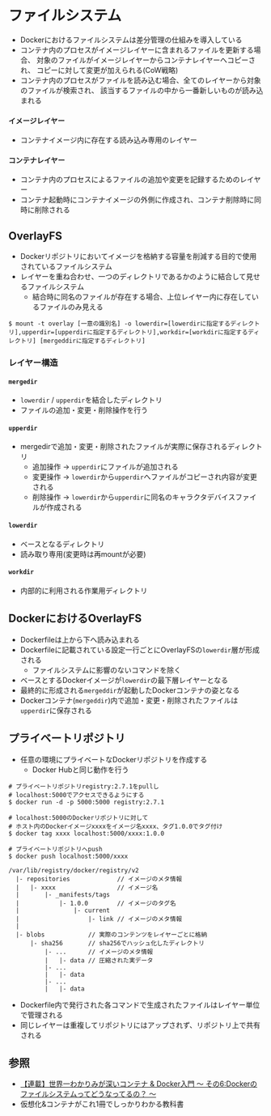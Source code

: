# ファイルシステム
- Dockerにおけるファイルシステムは差分管理の仕組みを導入している
- コンテナ内のプロセスがイメージレイヤーに含まれるファイルを更新する場合、
  対象のファイルがイメージレイヤーからコンテナレイヤーへコピーされ、
  コピーに対して変更が加えられる(CoW戦略)
- コンテナ内のプロセスがファイルを読み込む場合、全てのレイヤーから対象のファイルが検索され、
  該当するファイルの中から一番新しいものが読み込まれる

#### イメージレイヤー
- コンテナイメージ内に存在する読み込み専用のレイヤー

#### コンテナレイヤー
- コンテナ内のプロセスによるファイルの追加や変更を記録するためのレイヤー
- コンテナ起動時にコンテナイメージの外側に作成され、コンテナ削除時に同時に削除される

## OverlayFS
- Dockerリポジトリにおいてイメージを格納する容量を削減する目的で使用されているファイルシステム
- レイヤーを重ね合わせ、一つのディレクトリであるかのように結合して見せるファイルシステム
  - 結合時に同名のファイルが存在する場合、上位レイヤー内に存在しているファイルのみ見える
```
$ mount -t overlay [一意の識別名] -o lowerdir=[lowerdirに指定するディレクトリ],upperdir=[upperdirに指定するディレクトリ],workdir=[workdirに指定するディレクトリ] [mergeddirに指定するディレクトリ]
```

### レイヤー構造
#### `mergedir`
- `lowerdir` / `upperdir`を結合したディレクトリ
- ファイルの追加・変更・削除操作を行う

#### `upperdir`
- mergedirで追加・変更・削除されたファイルが実際に保存されるディレクトリ
  - 追加操作 -> `upperdir`にファイルが追加される
  - 変更操作 -> `lowerdir`から`upperdir`へファイルがコピーされ内容が変更される
  - 削除操作 -> `lowerdir`から`upperdir`に同名のキャラクタデバイスファイルが作成される

#### `lowerdir`
- ベースとなるディレクトリ
- 読み取り専用(変更時は再mountが必要)

#### `workdir`
- 内部的に利用される作業用ディレクトリ

## DockerにおけるOverlayFS
- Dockerfileは上から下へ読み込まれる
- Dockerfileに記載されている設定一行ごとにOverlayFSの`lowerdir`層が形成される
  - ファイルシステムに影響のないコマンドを除く
- ベースとするDockerイメージが`lowerdir`の最下層レイヤーとなる
- 最終的に形成される`mergeddir`が起動したDockerコンテナの姿となる
- Dockerコンテナ(`mergeddir`)内で追加・変更・削除されたファイルは`upperdir`に保存される

## プライベートリポジトリ
- 任意の環境にプライベートなDockerリポジトリを作成する
  - Docker Hubと同じ動作を行う

```
# プライベートリポジトリregistry:2.7.1をpullし
# localhost:5000でアクセスできるようにする
$ docker run -d -p 5000:5000 registry:2.7.1

# localhost:5000のDockerリポジトリに対して
# ホスト内のDockerイメージxxxxをイメージ名xxxx、タグ1.0.0でタグ付け
$ docker tag xxxx localhost:5000/xxxx:1.0.0

# プライベートリポジトリへpush
$ docker push localhost:5000/xxxx
```

```
/var/lib/registry/docker/registry/v2
  |- repositories             // イメージのメタ情報
  |   |- xxxx                 // イメージ名
  |       |- _manifests/tags
  |           |- 1.0.0        // イメージのタグ名
  |               |- current
  |                   |- link // イメージのメタ情報
  |
  |- blobs            // 実際のコンテンツをレイヤーごとに格納
      |- sha256       // sha256でハッシュ化したディレクトリ
          |- ...      // イメージのメタ情報
          |   |- data // 圧縮された実データ
          |- ...
          |   |- data
          |- ...
          |   |- data
```
- Dockerfile内で発行された各コマンドで生成されたファイルはレイヤー単位で管理される
- 同じレイヤーは重複してリポジトリにはアップされず、リポジトリ上で共有される

## 参照
- [【連載】世界一わかりみが深いコンテナ & Docker入門 〜 その6:Dockerのファイルシステムってどうなってるの？ 〜](https://tech-lab.sios.jp/archives/21103)
- 仮想化&コンテナがこれ1冊でしっかりわかる教科書
